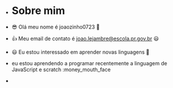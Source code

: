 - # Sobre mim

- :sunglasses: Olá meu nome é joaozinho0723 :clown_face: 

- :+1: Meu email de contato é joao.lejambre@escola.pr.gov.br :smiley:

- :smiley: Eu estou interessado em aprender novas linguagens :ghost:

- eu estou aprendendo a programar recentemente a linguagem de JavaScript e scratch :money_mouth_face

-
